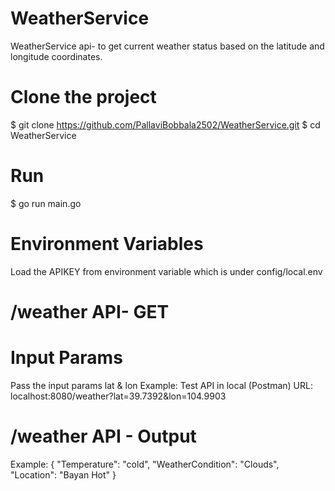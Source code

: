 # WeatherService
WeatherService api-  to get current weather status based on the latitude and longitude coordinates.

# Clone the project
 $ git clone https://github.com/PallaviBobbala2502/WeatherService.git
 $ cd WeatherService

 # Run 
 $ go run main.go

# Environment Variables
 Load the APIKEY from environment variable which is under config/local.env

 # /weather API- GET
 # Input Params
  Pass the input params lat & lon 
  Example: Test API in local (Postman)
  URL: localhost:8080/weather?lat=39.7392&lon=104.9903

# /weather API - Output
 Example:
 {
    "Temperature": "cold",
    "WeatherCondition": "Clouds",
    "Location": "Bayan Hot"
 }

